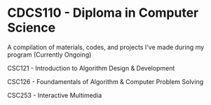 # CDCS110 - Diploma in Computer Science
A compilation of materials, codes, and projects I've made during my program (Currently Ongoing)

CSC121 - Introduction to Algorithm Design & Development


CSC126 - Foundamentals of Algorithm & Computer Problem Solving


CSC253 - Interactive Multimedia
